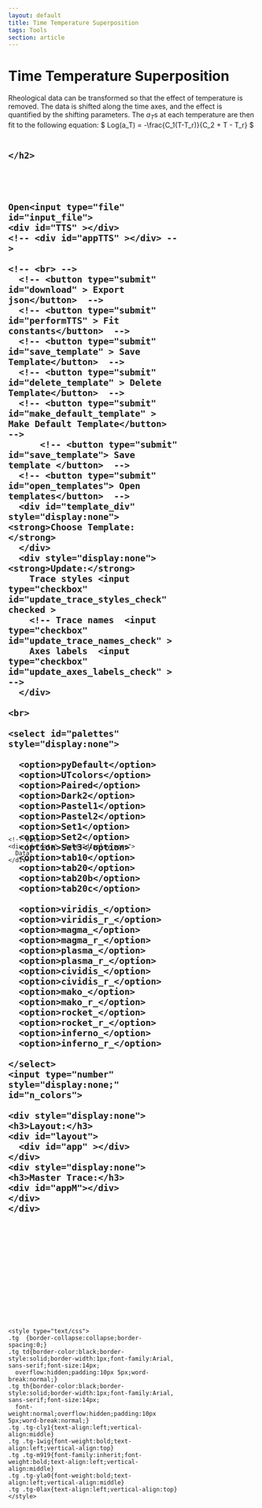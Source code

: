```yaml
---
layout: default
title: Time Temperature Superposition
tags: Tools
section: article
---
```



# Time Temperature Superposition


Rheological data can be transformed so that the effect of temperature is removed. The data is shifted along the time axes, and the effect is quantified by the shifting parameters. The $a_T$s at each temperature are then fit to the following equation: $ Log(a_T) = -\frac{C_1(T-T_r)}{C_2 + T - T_r} $

<script type="text/javascript" src="http://cdn.mathjax.org/mathjax/latest/MathJax.js?config=TeX-AMS-MML_HTMLorMML">
</script>

<!-- <script type="text/x-mathjax-config"> MathJax.Hub.Config({ "HTML-CSS": { scale: 1.3, linebreaks: { automatic: true } },SVG: { font: "STIX General" },displayAlign: "left" });</script> -->
<script src="/assets/plotter/deps/papaparse.js"></script>
<script src="/assets/plotter/deps/Inputer.js"></script>
<script src="/assets/plotter/deps/Options.js"></script>
<script src="https://cdn.plot.ly/plotly-2.16.1.min.js"></script>

<script src="https://cdnjs.cloudflare.com/ajax/libs/xlsx/0.8.0/jszip.js"></script>
<script src="https://cdnjs.cloudflare.com/ajax/libs/xlsx/0.8.0/xlsx.js"></script>

<script src="https://cdnjs.cloudflare.com/ajax/libs/numeric/1.2.6/numeric.min.js"></script>



<style type="text/css">

  .collapsible {
    color: #000;
    background-color: #FFF;
    border: none;
    text-align: right;
    font-size: 13px;
    margin-top: 0px;
    margin-bottom: 0px;
  }
  .active, .collapsible:hover {
    background-color: #aaa;
  }
</style>


<main class="content-wraper" id="content-wraper">

  <div id="wrapper" style="border: 0px solid #FFFFFF">


  
  <div style="display: inline-block;width:350px;height:1000px;border: 0px solid #FFFFFF; vertical-align: top;">
    <h2>

    </h2>

    


    Open<input type="file" id="input_file">
    <div id="TTS" ></div>
    <!-- <div id="appTTS" ></div> -->
  <!-- </div> -->
    <!-- <br> -->
      <!-- <button type="submit"  id="download" > Export json</button>  -->
      <!-- <button type="submit"  id="performTTS" > Fit constants</button>  -->
      <!-- <button type="submit"  id="save_template" > Save Template</button>  -->
      <!-- <button type="submit"  id="delete_template" > Delete Template</button>  -->
      <!-- <button type="submit"  id="make_default_template" > Make Default Template</button>  -->
          <!-- <button type="submit" id="save_template"> Save template </button>  -->
      <!-- <button type="submit" id="open_templates"> Open templates</button>  -->
      <div id="template_div" style="display:none"><strong>Choose Template:</strong> 
      </div>
      <div style="display:none"><strong>Update:</strong>
        Trace styles <input type="checkbox"  id="update_trace_styles_check" checked >
        <!-- Trace names  <input type="checkbox"  id="update_trace_names_check" >
        Axes labels  <input type="checkbox"  id="update_axes_labels_check" > -->
      </div>

    <br>
    
    <select id="palettes"  style="display:none">

      <option>pyDefault</option>
      <option>UTcolors</option>
      <option>Paired</option>
      <option>Dark2</option>
      <option>Pastel1</option>
      <option>Pastel2</option>
      <option>Set1</option>
      <option>Set2</option>
      <option>Set3</option>
      <option>tab10</option>
      <option>tab20</option>
      <option>tab20b</option>
      <option>tab20c</option>

      <option>viridis_</option>
      <option>viridis_r_</option>
      <option>magma_</option>
      <option>magma_r_</option>
      <option>plasma_</option>
      <option>plasma_r_</option>
      <option>cividis_</option>
      <option>cividis_r_</option>
      <option>mako_</option>
      <option>mako_r_</option>
      <option>rocket_</option>
      <option>rocket_r_</option>
      <option>inferno_</option>
      <option>inferno_r_</option>

    </select>
    <input type="number" style="display:none;" id="n_colors">  

    <div style="display:none">
    <h3>Layout:</h3>
    <div id="layout">
      <div id="app" ></div>
    </div>
    <div style="display:none">
    <h3>Master Trace:</h3>
    <div id="appM"></div>
    </div>
    </div>


<!--     <button type="submit" id="helper_reset_colors">Reset Colors</button> 
  
  <button type="submit" id="helper_pair_colors">Pair Colors</button> 


  <br>

  <button type="submit" id="helper_pair_markers">Pair Markers</button> 

  <button type="submit" id="helper_pair_linestyles">Pair Linestyles</button> 
  <br> -->


  </div>

  <div style="display: inline-block;width:410px;height:410px;border: 0px solid #FFFFFF; vertical-align:  top" id="gd_div">
    <div id="gd" ></div>
  </div>

  <div style="display: inline-block;width:350px;height:1000px;border: 0px solid #FFFFFF; vertical-align: top;">

    <!-- Data -->
    <div id="data" style="display:none">
      Data:
    </div>
  </div>



  <div style="display: inline-block;width:350px;height:1000px;border: 0px solid #FFFFFF; vertical-align: top;">


    <style type="text/css">
    .tg  {border-collapse:collapse;border-spacing:0;}
    .tg td{border-color:black;border-style:solid;border-width:1px;font-family:Arial, sans-serif;font-size:14px;
      overflow:hidden;padding:10px 5px;word-break:normal;}
    .tg th{border-color:black;border-style:solid;border-width:1px;font-family:Arial, sans-serif;font-size:14px;
      font-weight:normal;overflow:hidden;padding:10px 5px;word-break:normal;}
    .tg .tg-cly1{text-align:left;vertical-align:middle}
    .tg .tg-1wig{font-weight:bold;text-align:left;vertical-align:top}
    .tg .tg-m919{font-family:inherit;font-weight:bold;text-align:left;vertical-align:middle}
    .tg .tg-yla0{font-weight:bold;text-align:left;vertical-align:middle}
    .tg .tg-0lax{text-align:left;vertical-align:top}
    </style>
    
  </div>

  </div>


</main>



<script >if (window.module) module = window.module;</script>
<script src="/assets/plotter/templates.js"></script>
<script >
  var filename = "output";
var traces = []
var inputer_traces = [];
var inputer_TTS = []


var log10 = function (y) {
  return Math.log(y) / Math.log(10);
}

var transpose = function (a) {
  var w = a.length || 0;
  var h = a[0] instanceof Array ? a[0].length : 0;
  if(h === 0 || w === 0) { return []; }
  var i, j, t = [];
  for(i=0; i<h; i++) {
    t[i] = [];
    for(j=0; j<w; j++) {
      t[i][j] = a[j][i];
    }
  }
  return t;
}

var removeOptions = function (selectElement) {
   var i, L = selectElement.options.length - 1;
   for(i = L; i >= 0; i--) {
      selectElement.remove(i);
   }
}


var inputer_TTS_init = false
function make_trace_boxes(){
  inputer_traces = [];
  inputer_TTS = [];
  for(var j = 0; j< 50; j +=1){
    if( document.getElementById('app'+j.toString()) != null ){
      document.getElementById('app'+j.toString()).remove();
    }
    if( document.getElementById('appTTS'+j.toString()) != null ){
      document.getElementById('appTTS'+j.toString()).remove();
    }
  }

  for(var j = 0; j< traces.length; j +=1){

    var div = document.createElement('div');  //creating element
    div.id = "app" + j.toString();         //adding text on the element
    document.getElementById("data").appendChild(div);           //appending the element

    var palette = document.getElementById("palettes").options[document.getElementById("palettes").selectedIndex].innerText;
    if(palette.endsWith("_")){
      palette = document.getElementById("n_colors").value.concat("_").concat(palette);
      palette = palette.slice(0, -1);
      console.log(palette)
    }

      inputer_traces.push(new inputer(div.id, {
        name: {it: "text", def: ""},
        visible: {it: "option", options: ['true' , 'false' , "legendonly" ]},
        line:  { 
          width: {it: "number", def: 3},
          shape: {it: "option", options: ["spline", "linear", "hv", "vh", "hvh", "vhv"]},
          dash: {it: "option", options: ["solid", "dot", "dash", "longdash", "dashdot", "longdashdot"]},
          smoothing: {it: "number", def: 0,},
          color: {it: "option", options: colors_palettes[palette]},
        },
        mode: {it: "option", options: ['lines',"markers", 'text', 'none', 'lines+markers','lines+markers+text' ]},
        marker: { 
          size: {it: "number", def: 6},
          symbol: {it: "option", options: marker_shapes},
          color: {it: "option", options: colors_palettes[palette],},
        },
        type: {it: "option", options: ["scatter", 'bar'],},
        },
        function(){
          update();
        }
      ));

      if( j%2 == 0){

        var div = document.createElement('div');  //creating element
        div.id = "appTTS" + j.toString();         //adding text on the element
        document.getElementById("TTS").appendChild(div);           //appending the element

        inputer_TTS.push(new inputer(div.id, {
          // TemperatureC: {it: "number", def: j*(15/2)+30,},
          a: {it: "slider", def: 1, step: 0.00005, min: 0.000001, max:1 },
          // b: {it: "slider", def: 1, step: 0.00005, min: 0.000001, max:1},
        },
        function(){
          update_TTS();
        })) 
      }
  }
} 



var inputer_master_trace = new inputer("appM", {
    line: {
      width: {it: "number", def: 3,},
      shape: {it: "option", options: ["spline", "linear", "hv", "vh", "hvh", "vhv"],},
      dash: {it: "option", options: ["solid", "dot", "dash", "longdash", "dashdot", "longdashdot"],},
      smoothing: {it: "number", def: 0,},
      // color: {it: "option", options: colors_palettes["pyDefault"]}, //TODO: 
    },
    mode: {it: "option", options: [ 'lines',"markers", 'text', 'none', 'lines+markers','lines+markers+text' ]},
    marker: {
      size: {it: "number", def: 6,},
      symbol: {it: "option", options: marker_shapes,},
      // color: {it: "option", options: colors_palettes["pyDefault"]}, //TODO: 
    },
  }, function(e){
      var caller = e.target || e.srcElement || window.event.target || window.event.srcElement;
      console.log("callback id: ", caller.id);
      var value = e.target.value
      var key = e.target.id
      console.log("parent",parent );
      for(var j = 0; j< traces.length; j +=1){
        if(e.target.parentElement.previousElementSibling.innerHTML == "Master Trace:"){
          traces[j][key] = value
        }else{
          var parent_key = e.target.parentElement.previousElementSibling.previousElementSibling.innerHTML;
          parent_key = parent_key.slice(0, parent_key.length-1);
          traces[j][parent_key][key] = value;
        }
        inputer_traces[j].update_data(traces[j]);
      }
      update();
});



function plot(header, data, update_nums=false){
  var index_header = 0;
  var datas = []
  var xs = [0]
  var i = 2;
  var ys = [1]
  var reset = false;
  for(var j = 2; j< header.length; j +=1){
    if( reset && (header[j] != "" )){
      xs.push(j);
      reset = false
      i+=1
    }else if( header[j] != "" ){
      ys.push(j);
      i += 1;
    } else if (header[j] == "" ){
      reset = true
    }
  }

  var index_undefined = 0;
  for(var j = 0; j< data.length; j +=1){
    index_undefined = data[j].length;
    if( data[j][data[j].length-1] == undefined || isNaN(data[j][data[j].length-1]) || data[j][data[j].length-1] ==''){
      for(var i =0 ; i < data[j].length; i ++){
        data[j][i] = parseFloat(data[j][i])
        if(data[j][i] == undefined || isNaN(data[j][i]) || ( data[j][i] != 0 && data[j][i] == '') ){
          index_undefined = i
          break;
        }
      }
    }
    data[j] = data[j].slice(0, index_undefined)
  }

  var headers = []
  i = 0;
  j = 0;
  var q = 0;
  while( i < xs.length-1 && q < 100){
    while(j < ys.length && q < 100 && xs[i+1]>ys[j]){
      datas.push([data[xs[i]], data[ys[j]]]);
      headers.push(header[ys[j]]);
      j += 1
    }
    q += 1
    i += 1
  }
  while(j < ys.length && q < 100){
    datas.push([data[xs[xs.length-1]], data[ys[j]]]);
    headers.push(header[ys[j]]);
    j += 1
    q+=1;
  }

  var base_index = 0
  if(!update_nums){
    traces = []
  }else{
    traces = traces.slice(0, datas.length);
  }

  var palette = document.getElementById("palettes").options[document.getElementById("palettes").selectedIndex].innerText;
  if(palette.endsWith("_")){
    palette = document.getElementById("n_colors").value.concat("_").concat(palette);
    palette = palette.slice(0, -1);
    console.log(palette)
  }


  for(var j = 0; j< datas.length; j +=1){
    if( j < traces.length){
      traces[j].x = datas[j][0]
      traces[j].y = datas[j][1]
    }else{

    var marker_shape = marker_shapes[j%marker_shapes.length];
    var line_shape = line_shapes[0];

    
  
    var color = colors_palettes[palette][j%colors_palettes[palette].length];
    

    var trace = {
        x: datas[j][0],
        y: datas[j][1],
        visible: true,
        name: headers[j],
        type: 'scatter',
        mode: 'lines',
        marker: {
            size: 6,
            symbol: marker_shape,
            color: color,
          },

      line: {
        shape: "spline",
        dash: line_shape,
        width: 3,
            color: color,
      },
    }
    traces.push(trace)
    }
  }
  for(var i = 0; i < traces.length; i ++ ){
    inputer_traces[i].update_data(traces[i]);
    traces[i].base_x = traces[i]['x']
    traces[i].base_y = traces[i]['y']
  }
  

  make_trace_boxes();

  document.getElementById("n_colors").value = traces.length

  if(!update_nums){
    var layout = inputer_layout.get_data();
    // layout.xaxis.title.text = header[0];
    // layout.yaxis.title.text = header[1];
    if(traces.length >1){
      layout.showlegend = true;
    }else{
      layout.showlegend = false;
    }
    inputer_layout.update_data(layout);
  }

  document.getElementById("palettes").dispatchEvent(new Event('change')); // Force the inputer_traces color options box to update color 


  Plotly.newPlot(document.getElementById('gd'), traces, inputer_layout.get_data(), {
      modeBarButtonsToRemove: ['toImage', 'sendDataToCloud', 'select2d', 'lasso2d'],
      modeBarButtonsToAdd: [{
        name: 'to SVG',
        icon: Plotly.Icons.camera,
        click: function(gd) {
          // Plotly.downloadImage(gd, {format: 'svg'})
          save_plot("svg")
        }},{
        name: 'to png',
        icon: Plotly.Icons.camera,
        click: function(gd) {
          save_plot("png");
          // Plotly.downloadImage(gd, {format: 'png', scale:8})
        }
      }]
  },);
    
};



var inputer_layout = new inputer("app", OPT_inputer_layout , function(e){
  update();
});




function input_csv(selectedFile) {
  Papa.parse(selectedFile, {
    dynamicTyping: false,
    complete: function(results) {
      header = results.data[0]
      datapoints = []

      for(var i = 1; i < results.data.length; i ++){
        row = []
        for(var j = 0; j< header.length; j +=1){
          x = parseFloat(results.data[i][j])
          row.push(x)
        }
        datapoints.push(row)
      }
      datapoints = transpose(datapoints)
      var update_date = false;
      if( traces.length > 0){
        update_date = true;
      }
      plot(header, datapoints, update_date)
      update();
      load_default_template()
    }
  })
};



function save_plot(type){
  console.log(filename)
  if( type == "png"){
    Plotly.downloadImage(gd, {format: 'png', scale:8, filename})
    return;
  }
  if( type == "svg"){
    // const config={type:'save-file'}
    // dialog(config)
    //     .then(file => {
    //      console.log(file[0])
          Plotly.downloadImage(gd, {
              // filename: file[0],
              format: 'svg',
            }).then(result => {
          console.log(result);
          console.log("Should save a template as well..");
        });
        // })
        // .catch(err => console.log(err))

    return
  }
}

function selectOption(elem, index, trigger=false){
  if (index == 0) { 
    elem.options.selectedIndex = index;
  }
  else {
    elem.options.selectedIndex = (index );
  }
  if ("createEvent" in document) {
    var evt = document.createEvent("HTMLEvents");
    evt.initEvent("change", false, true);
    if(trigger){
      elem.dispatchEvent(evt);
    }
  }
  else if(trigger) {
    elem.fireEvent("onchange");
  }
}

function import_json(json_text, update_data=true, update_trace_styles=true, update_trace_names = false, update_axes_labels=false){


  var prevLayout = inputer_layout.get_data();
  var json = JSON.parse(json_text)
  var l = json["layout"]


    var elem = document.getElementById("palettes");
    var colors =[...elem.options].map(o => o.value)
    pal = json["palette"]
    if( pal.endsWith("_")){
      document.getElementById("n_colors").value = parseInt(pal.slice(0,1))
      pal = pal.slice(2)
      console.log(pal);
    }
    selectOption(elem, colors.indexOf(pal));
    pal = json["palette"]
    if( pal.endsWith("_")){
      pal = pal.slice(0, -1)
      console.log(pal);
    }

    
  var prev_data = []
  for(var i = 0 ; i < traces.length; i ++ ){
    var trace_data = {
      "x": traces[i]['x'],
      "y": traces[i]['y'],
      'name': traces[i]['name']
    }
    prev_data.push(trace_data);
    
  }
  var new_traces = json["traces"];
  for(var i = 0 ; i < new_traces.length &&  i < new_traces.length; i ++ ){
    new_traces[i]['name'] = decodeURIComponent(new_traces[i]['name'])
  }
  if(!update_data){
    for(var i = 0 ; i < prev_data.length && i < new_traces.length &&  i < traces.length; i ++ ){
      new_traces[i]['x'] = prev_data[i]['x']
      new_traces[i]['y'] = prev_data[i]['y']
      if( !update_trace_names ){   
        new_traces[i]['name'] = traces[i]['name']
      } 
    }
  }
  l.xaxis.title.text  = decodeURIComponent(l.xaxis.title.text);
  l.yaxis.title.text  = decodeURIComponent(l.yaxis.title.text);
  if(prev_data.length > 0 ){
    if( !update_axes_labels ){
      l.xaxis.title.text  = prevLayout.xaxis.title.text
      l.yaxis.title.text  = prevLayout.yaxis.title.text
    }
  }
  inputer_layout.update_data(l);

  if(update_data){
    traces = structuredClone(new_traces);
  }

  if( update_trace_styles || inputer_traces.length == 0 ){
    make_trace_boxes();
    for(var i = 0 ; i < inputer_traces.length && i < traces.length && i < new_traces.length; i ++){
      inputer_traces[i].update_data(new_traces[i]);
      inputer_traces[i].fill_json(traces[i]);
    }
    for(var i = new_traces.length; i < traces.length; i ++ ){
      inputer_traces[i].update_data(traces[i]);
      inputer_traces[i].fill_json(traces[i]); 
    }


    for(var i = 0 ; i < inputer_traces.length && i < new_traces.length; i ++) {
      var index = colors_palettes[pal].indexOf(new_traces[i].line.color);
      selectOption(inputer_traces[i].inputs.line.color.elem, index);
      index = colors_palettes[pal].indexOf(new_traces[i].marker.color);
      selectOption(inputer_traces[i].inputs.marker.color.elem, index);
    }
    for(var i = new_traces.length; i < inputer_traces.length; i ++ ){
      selectOption(inputer_traces[i].inputs.marker.color.elem,i%colors_palettes[pal].length);
      selectOption(inputer_traces[i].inputs.line.color.elem,i%colors_palettes[pal].length);
    }
    
  }

  Plotly.newPlot(document.getElementById('gd'), traces, inputer_layout.get_data(), {
    modeBarButtonsToRemove: ['toImage', 'sendDataToCloud', 'select2d', 'lasso2d'],
    modeBarButtonsToAdd: [
    {
      name: 'to SVG',
      icon: Plotly.Icons.camera,
      click: function(gd) {
        save_plot("svg");
      }
    },{
      name: 'to png',
      icon: Plotly.Icons.camera,
      click: function(gd) {
        save_plot("png");
      }
    }] // END modeBarButtonsToAdd
    },); // END Plotly.newPlot

    update();


    // Update the colors in the color options dropdowns by triggering palette changed 
    var event = new Event('change');
    document.getElementById("palettes").dispatchEvent(event);
  
}

function multiply(arr, x) {
  new_arr = []
  for (var i = 0; i < arr.length; i++) {
      new_arr.push(arr[i]*x)
  }
  return new_arr
}

function update(){
  document.getElementById("gd_div").style.width = inputer_layout.get_data()['width'];
  for(var i = 0 ; i < traces.length; i ++){
    traces[i] = inputer_traces[i].fill_json(traces[i]);
    inputer_traces[i].update_data(traces[i]);
    console.log(traces[i]['a'])
  }

  var l = inputer_layout.get_data();
  Plotly.relayout(document.getElementById('gd'), l);

}

function update_TTS() {

  for (var i = 0; i < inputer_TTS.length; i++) {
    a = inputer_TTS[i].inputs['a'].elem.value;
    // b = inputer_TTS[i].inputs['b'].elem.value;

    if (a > 0) {
      console.log("i:", i);
      console.log("traces[i*2]:", traces[i * 2]);

      if (traces[i * 2] && traces[i * 2].hasOwnProperty('base_x')) {
        console.log("traces[i*2].base_x:", traces[i * 2].base_x);
        traces[i * 2]['x'] = multiply(traces[i * 2].base_x, a);
        traces[i * 2 + 1]['x'] = multiply(traces[i * 2 + 1].base_x, a);
      } else {
        console.log("traces[i*2] is undefined or does not have 'base_x'");
      }
    }
    if (b > 0) {
      if (traces[i * 2] && traces[i * 2].hasOwnProperty('base_y')) {
        traces[i * 2]['y'] = multiply(traces[i * 2].base_y, b);
        traces[i * 2 + 1]['y'] = multiply(traces[i * 2 + 1].base_y, b);
      } else {
        console.log("traces[i*2] is undefined or does not have 'base_y'");
      }
    }
  }
  update();
}
function get_template_text(){

  for(var i = 0 ; i < traces.length; i ++){
    traces[i].name = traces[i].name.replace(/\s/g,' ');
    traces[i].name = encodeURIComponent(traces[i].name)
  }
  if ( !filename.endsWith(".json")){
    filename = filename.concat(".json")
  }

  var layout = inputer_layout.get_data();

  layout.xaxis.title.text  = encodeURIComponent(layout.xaxis.title.text);
  layout.yaxis.title.text  = encodeURIComponent(layout.yaxis.title.text);
  var index = document.getElementById("palettes").selectedIndex
  var palette = document.getElementById("palettes").options[index].innerText;
  if(palette.endsWith("_")){
    palette = document.getElementById("n_colors").value.concat("_").concat(palette);
  }

  var json = {layout, traces, palette}
  var text = JSON.stringify(json);

  for(var i = 0 ; i < traces.length; i ++){
    traces[i].name = decodeURIComponent(traces[i].name);
  }
  return text;
}


function getBaseLog(x, y) {
  return Math.log(y) / Math.log(x);
}


// document.getElementById('performTTS').addEventListener( 'click', function(){
//   let As = [];
//   let Ts = [];
//   for(let i = 0; i < inputer_TTS.length; i ++){
//       a = getBaseLog(10, inputer_TTS[i].inputs['a'].elem.value);
//       T = parseFloat(inputer_TTS[i].inputs['TemperatureC'].elem.value);  
//       As.push(a);
//       Ts.push(T);
//   }
//   let Tr = Ts[0];
//   // Define a function for your curve model
//   const model = (params, t) => {
//     const [C1, C2] = params;
//     return -(C1 * (t-Tr))/(C2 + t - Tr) ;
//   };

//   const initialParams = [15, 1000];

//     // Perform nonlinear curve fitting using numeric.js
//   const fittedParams = numeric.uncmin((params) => {
//     const residuals = Ts.map((x, index) => As[index] - model(params, x));
//     return numeric.norm2(residuals);
//   }, initialParams).solution;

//   // Display the results
//   const [C1, C2] = fittedParams;
//   console.log(fittedParams)

//   console.log(C1)
//   console.log(C2)

// });



// document.getElementById('download').addEventListener( 'click', function(){

//     var output_file = filename;
//     console.log(output_file);
//     const element = document.createElement('a');
//     var json_text = get_template_text();

//     element.setAttribute('href', 'data:text/plain;charset=utf-8,' + encodeURIComponent(json_text));
//     element.setAttribute('download', output_file.concat(".json"));
//     element.style.display = 'none';
//     document.body.appendChild(element);
//     element.click();
//     document.body.removeChild(element);

// });


// document.getElementById('save_template').addEventListener( 'click', function(){

//     var json_text = get_template_text();
//     var name_ = prompt("Enter name of template to save:");

//     localStorage.setItem("LocalStorage_".concat(name_), json_text);

// });



// document.getElement?ById('helper_reset_colors').addEventListener( 'click', function(){
//   console.log("_reset_colors")
  
//   for(var i = 0; i < inputer_traces.length; i += 1 ){
//     inputer_traces[i].inputs.marker.color.elem.selectedIndex = i
//     inputer_traces[i].inputs.line.color.elem.selectedIndex = i
//   }
//   update();
// });

// document.getElementById('helper_pair_colors').addEventListener( 'click', function(){
//   console.log("helper_pair_colors")
  
//   var j = 0;
//   for(var i = 0; i < inputer_traces.length; i += 1 ){
//     inputer_traces[i].inputs.marker.color.elem.selectedIndex = j
//     inputer_traces[i].inputs.line.color.elem.selectedIndex = j
//     i += 1
//     if(i >= inputer_traces.length){
//       break
//     }
//     inputer_traces[i].inputs.marker.color.elem.selectedIndex = j
//     inputer_traces[i].inputs.line.color.elem.selectedIndex = j
//     j+=1
//   }
//   update();
// });

// document.getElementById('helper_pair_markers').addEventListener( 'click', function(){
//   console.log("helper_pair_markers")
  
//   var j = 0;
//   for(var i = 0; i < inputer_traces.length; i += 1 ){
//     inputer_traces[i].inputs.marker.symbol.elem.selectedIndex = j;
//     i += 1
//     if(i >= inputer_traces.length){
//       break
//     }
//     inputer_traces[i].inputs.marker.symbol.elem.selectedIndex = j+8;
//     j += 1;
//   }
//   update();
// });

// document.getElementById('helper_pair_linestyles').addEventListener( 'click', function(){
//   console.log("helper_pair_linestyles")
  
//   for(var i = 0; i < inputer_traces.length; i += 1 ){
//     inputer_traces[i].inputs.line.dash.elem.selectedIndex = 0;
//     i += 1
//     if(i >= inputer_traces.length){
//       break
//     }
//     inputer_traces[i].inputs.line.dash.elem.selectedIndex = 1;
//   }
//   update();
// });





document.getElementById("palettes").addEventListener("change", function (){
  console.log("Color Palette selected ")
  var index = document.getElementById("palettes").selectedIndex
  var color = document.getElementById("palettes").options[index].innerText
  if(color.endsWith("_")){
    var n_colors = document.getElementById("n_colors").value
    console.log("n_colors ", n_colors);
    if(n_colors>12){
      n_colors = 12;
    }
    else if(n_colors<2){
      n_colors = 2;
    }
    color = n_colors.toString().concat("_").concat(color.slice(0, color.length-1));
  }
  if( colors_palettes[color] == undefined ){
    return;
  }

  function set_color_options(inputer){ //todo
    var index_marker_color = inputer.inputs.marker.color.elem.selectedIndex;
    var index_line_color = inputer.inputs.line.color.elem.selectedIndex;
    inputer.inputs.marker.color.options=colors_palettes[color]
    inputer.inputs.line.color.options=colors_palettes[color]
    function replace_options(dropdown, new_index){
      removeOptions(dropdown);
      for(var j=0;j<colors_palettes[color].length;j++){
        var opt = document.createElement("option");
        opt.text = colors_palettes[color][j];
        opt.value = colors_palettes[color][j];
        opt.style.background = colors_palettes[color][j];
        dropdown.style.marginLeft = '15px'
        dropdown.options.add(opt);
      }
      selectOption(dropdown, new_index);
      dropdown.style.background = dropdown.options[dropdown.selectedIndex].text;  
    }
    replace_options(inputer.inputs.line.color.elem, index_line_color%colors_palettes[color].length)
    replace_options(inputer.inputs.marker.color.elem, index_marker_color%colors_palettes[color].length)
  }
      
  for(var i = 0 ; i < traces.length; i ++) {
    set_color_options(inputer_traces[i]);
  }

  update();
});


function resetFileInput() {
    var fileInput = document.getElementById('input_file');
    fileInput.type = 'text';  // Change the type temporarily to allow cloning
    var newFileInput = fileInput.cloneNode(true);
    newFileInput.type = 'file';  // Change the type temporarily to allow cloning
    fileInput.parentNode.replaceChild(newFileInput, fileInput);
  newFileInput.addEventListener('change', input_file_event);
}


function  input_file_event(){
  if (!this.files && !this.files[0]) {
    return;
  }
  console.log("Inputting file")
  console.log(this.files[0]);
  filename = this.files[0].name
  load_file(this.files[0])
  resetFileInput();
}
var input = document.getElementById('input_file')
input.addEventListener("change", input_file_event);


function load_file(file){
  var name = file.name;

   console.log("Load file") 
   // get_file();

  if( name.endsWith(".csv") ){

    var reader = new FileReader();
    reader.readAsText(file);
    reader.onload = function(event) {
      var csvdata = event.target.result.toString();
      data = csvdata.split('\n') // split string to lines
          .map(e => e.trim()) // remove white spaces for each line
          .map(e => e.split(',').map(e => e.trim())); // split each line to array;
          console.log(data);

        console.log("Data:")                            
      var header = data[0];
      var data = data.slice(1, data.length);
      plot(header, transpose(data), data[0]);
      load_default_template()
          // event.sender.send('load_file-task-finished', [false, data]); 
    }

  
  }else if( name.endsWith(".xlsx") ){

    var reader = new FileReader();
    
    reader.onload = function(e) {
        var data = e.target.result;
        var header = []
      const wb = XLSX.read(data, {type: 'binary'});
      const sheet = wb.Sheets[wb.SheetNames[0]]
      console.log(sheet);
      for(var n =0; n < 25; n ++ ) {
        var cell = String.fromCharCode(65 + n);
        if( sheet[cell.concat("1")] == undefined){
          header.push('');
        }else{
          header.push(sheet[cell.concat("1")].v)
        }
      }

      console.log(header) 

    const jsonData = XLSX.utils.sheet_to_json(sheet, { header: 1 });

      // Get maximum number of columns
      const maxColumns = Math.max(...jsonData.map((row) => row.length));

      // Convert all cells to a list of arrays
      const cells = [];
      for (let i = 0; i < maxColumns; i++) {
        const columnData = jsonData.map((row) => row[i]);
        columnData.shift(); // Remove the first item from each column
        cells.push(columnData);
      }

    console.log(cells);
    plot(header, cells);
    load_default_template()
  }
    reader.readAsBinaryString(file);

  }

    if(name.endsWith(".json")){
      var reader = new FileReader();
      reader.addEventListener('load', function (e) {
        import_json(e.target.result, true, true, true, true)
      });reader.readAsBinaryString(file);
  }

}





function load_templ(index, with_data=false){
  var update_trace_styles = document.getElementById("update_trace_styles_check").checked;
  import_json(templates_list[index][1], with_data, update_trace_styles, false, false);
}


function change_template(){
  console.log("Choosing template");
  var index = document.getElementById('template_dropdown').selectedIndex
  var template_name = document.getElementById('template_dropdown').options[index].innerText;
  console.log(template_name);

  for (let i = 0; i < templates_list.length; i++) {
    const tuple = templates_list[i];
    if (tuple[0] === template_name) {
      load_templ(i);
    }
  } 
}

var dropdown = document.createElement("select");
dropdown.id = 'template_dropdown';
var opt = document.createElement("option");

// Get the localStorage Templates 
// Get the total number of items in localStorage
var itemCount = localStorage.length;

// Iterate through each item
for (var i = 0; i < itemCount; i++) {
  // Get the key at the current index
  var key = localStorage.key(i);

  // Check if the key starts with "template_"
  if (key.startsWith("LocalStorage_")) {
    // Retrieve the value associated with the key
    var value = localStorage.getItem(key);

    templates_list.push([key.split("_")[1], value])

    // Perform your desired operations with the key and value
    console.log("Key: " + key + ", Value: " + value);
  }
}


for (let i = 0; i < templates_list.length; i++) {
  var opt = document.createElement("option");
  opt.text = templates_list[i][0];
  dropdown.options.add(opt);
}
dropdown.onchange =  change_template;
document.getElementById("template_div").appendChild(dropdown);


function load_default_template(update_data=false){
  for (var i = 0; i < dropdown.options.length; i++) {
    var option = dropdown.options[i];
    var optionValue = option.value;
    var optionText = option.text;
    console.log("Option " + i + ": Value=" + optionValue + ", Text=" + optionText);
    if( optionText == "TTS"){
      load_templ(i, update_data);
      console.log("Loading default")
      dropdown.selectedIndex = i
      return;
    }  
  }
  load_templ(0);
}

// document.getElementById("delete_template").addEventListener('click', function(){
//   var selectedOption = dropdown.options[dropdown.selectedIndex];
//   var selectedText = selectedOption.text;

//   var name = "LocalStorage_" + selectedText;
//   console.log("Deleting " + name)

//   var item = localStorage.getItem(name);

//   if (item !== null) {
//     console.log('Item exists in localStorage');
//     localStorage.removeItem(name);
//     dropdown.options[dropdown.selectedIndex].remove();
//   } else {
//     console.log('Item does not exist in localStorage');
//   }
// });

// document.getElementById('make_default_template').addEventListener( 'click', function(){

//     var json_text = get_template_text();
//     var name_ = "default"
//     localStorage.setItem("LocalStorage_".concat(name_), json_text);

// });

load_default_template(true)

</script>

